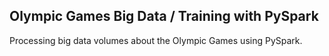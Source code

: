 ## Olympic Games Big Data / Training with PySpark

Processing big data volumes about the Olympic Games using PySpark.